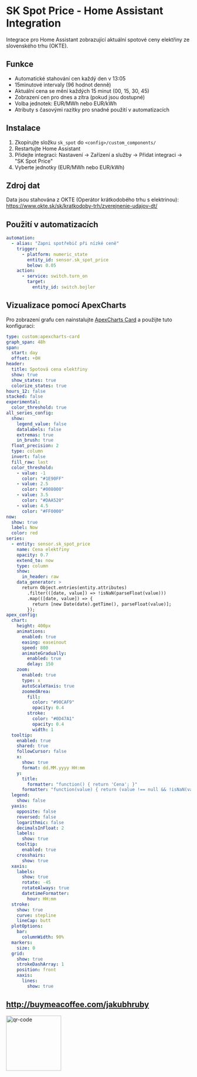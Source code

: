 # SK Spot Price - Home Assistant Integration

Integrace pro Home Assistant zobrazující aktuální spotové ceny elektřiny ze slovenského trhu (OKTE).

## Funkce

- Automatické stahování cen každý den v 13:05
- 15minutové intervaly (96 hodnot denně)
- Aktuální cena se mění každých 15 minut (00, 15, 30, 45)
- Zobrazení cen pro dnes a zítra (pokud jsou dostupné)
- Volba jednotek: EUR/MWh nebo EUR/kWh
- Atributy s časovými razítky pro snadné použití v automatizacích

## Instalace

1. Zkopírujte složku `sk_spot` do `<config>/custom_components/`
2. Restartujte Home Assistant
3. Přidejte integraci: Nastavení → Zařízení a služby → Přidat integraci → "SK Spot Price"
4. Vyberte jednotky (EUR/MWh nebo EUR/kWh)

## Zdroj dat

Data jsou stahována z OKTE (Operátor krátkodobého trhu s elektrinou):
https://www.okte.sk/sk/kratkodoby-trh/zverejnenie-udajov-dt/

## Použití v automatizacích
```yaml
automation:
  - alias: "Zapni spotřebič při nízké ceně"
    trigger:
      - platform: numeric_state
        entity_id: sensor.sk_spot_price
        below: 0.05
    action:
      - service: switch.turn_on
        target:
          entity_id: switch.bojler
```

## Vizualizace pomocí ApexCharts

Pro zobrazení grafu cen nainstalujte [ApexCharts Card](https://github.com/RomRider/apexcharts-card) a použijte tuto konfiguraci:
```yaml
type: custom:apexcharts-card
graph_span: 48h
span:
  start: day
  offset: +0H
header:
  title: Spotová cena elektřiny
  show: true
  show_states: true
  colorize_states: true
hours_12: false
stacked: false
experimental:
  color_threshold: true
all_series_config:
  show:
    legend_value: false
    datalabels: false
    extremas: true
    in_brush: true
  float_precision: 2
  type: column
  invert: false
  fill_raw: last
  color_threshold:
    - value: -1
      color: "#1E90FF"
    - value: 2.5
      color: "#008000"
    - value: 3.5
      color: "#DAA520"
    - value: 4.5
      color: "#FF0000"
now:
  show: true
  label: Now
  color: red
series:
  - entity: sensor.sk_spot_price
    name: Cena elektřiny
    opacity: 0.7
    extend_to: now
    type: column
    show:
      in_header: raw
    data_generator: >
      return Object.entries(entity.attributes)
        .filter(([date, value]) => !isNaN(parseFloat(value)))
        .map(([date, value]) => {
          return [new Date(date).getTime(), parseFloat(value)];
        });
apex_config:
  chart:
    height: 400px
    animations:
      enabled: true
      easing: easeinout
      speed: 800
      animateGradually:
        enabled: true
        delay: 150
    zoom:
      enabled: true
      type: x
      autoScaleYaxis: true
      zoomedArea:
        fill:
          color: "#90CAF9"
          opacity: 0.4
        stroke:
          color: "#0D47A1"
          opacity: 0.4
          width: 1
  tooltip:
    enabled: true
    shared: true
    followCursor: false
    x:
      show: true
      format: dd.MM.yyyy HH:mm
    y:
      title:
        formatter: "function() { return 'Cena'; }"
      formatter: "function(value) { return (value !== null && !isNaN(value)) ? value.toFixed(2) + ' Kč/kWh' : ''; }"
  legend:
    show: false
  yaxis:
    opposite: false
    reversed: false
    logarithmic: false
    decimalsInFloat: 2
    labels:
      show: true
    tooltip:
      enabled: true
    crosshairs:
      show: true
  xaxis:
    labels:
      show: true
      rotate: -45
      rotateAlways: true
      datetimeFormatter:
        hour: HH:mm
  stroke:
    show: true
    curve: stepline
    lineCap: butt
  plotOptions:
    bar:
      columnWidth: 90%
  markers:
    size: 0
  grid:
    show: true
    strokeDashArray: 1
    position: front
    xaxis:
      lines:
        show: true

```
## http://buymeacoffee.com/jakubhruby


<img width="150" height="150" alt="qr-code" src="https://github.com/user-attachments/assets/2581bf36-7f7d-4745-b792-d1abaca6e57d" />
